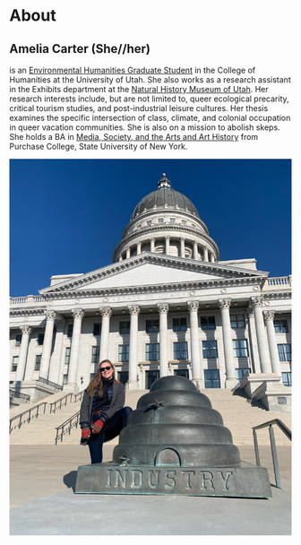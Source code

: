 # About
## Amelia Carter (She//her)
is an [Environmental Humanities Graduate Student](https://environmental-humanities.utah.edu/directory/students.php#modal-carter) in the College of Humanities at the University of Utah. She also works as a research assistant in the Exhibits department at the [Natural History Museum of Utah](https://nhmu.utah.edu/). Her research interests include, but are not limited to, queer ecological precarity, critical tourism studies, and post-industrial leisure cultures. Her thesis examines the specific intersection of class, climate, and colonial occupation in queer vacation communities. She is also on a mission to abolish skeps.
She holds a BA in [Media, Society, and the Arts and Art History](https://www.purchase.edu/academics/school-of-film-and-media-studies/awards/) from Purchase College, State University of New York.

![Amelia standing on a skep](/assets/images/skephater.jpeg)